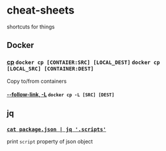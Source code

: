 # cheat-sheets
shortcuts for things
## Docker
### [cp](https://docs.docker.com/engine/reference/commandline/cp/) `docker cp [CONTAIER:SRC] [LOCAL_DEST]` `docker cp [LOCAL_SRC] [CONTAINER:DEST]`
Copy to/from containers
#### [--follow-link, -L](https://docs.docker.com/engine/reference/commandline/cp/#options) `docker cp -L [SRC] [DEST]`
## jq
### [`cat package.json | jq '.scripts'`](http://www.compciv.org/recipes/cli/jq-for-parsing-json/)
print `script` property of json object
